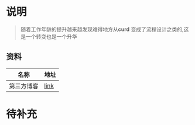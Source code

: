 # 说明

> 随着工作年龄的提升越来越发现难得地方从**curd**  变成了流程设计之类的,这是一个转变也是一个升华

## 资料

| 名称       | 地址                                                         |
| ---------- | ------------------------------------------------------------ |
| 第三方博客 | [link](https://blog.csdn.net/qq_22823581/article/details/110480356) |

# 待补充
